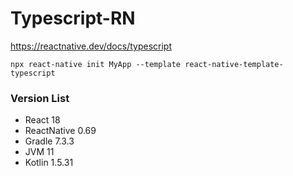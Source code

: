 # Typescript-RN

https://reactnative.dev/docs/typescript

```
npx react-native init MyApp --template react-native-template-typescript
```

### Version List
- React 18
- ReactNative 0.69
- Gradle 7.3.3
- JVM 11
- Kotlin 1.5.31
